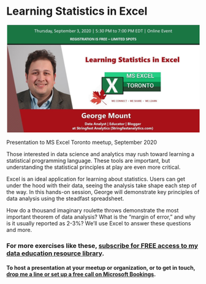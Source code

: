 # Learning Statistics in Excel

![Event cover image](event-cover.png)

Presentation to MS Excel Toronto meetup, September 2020

Those interested in data science and analytics may rush toward learning a statistical programming language. These tools are important, but understanding the statistical principles at play are even more critical. 

Excel is an ideal application for learning about statistics. Users can get under the hood with their data, seeing the analysis take shape each step of the way. In this hands-on session, George will demonstrate key principles of data analysis using the steadfast spreadsheet. 

How do a thousand imaginary roulette throws demonstrate the most important theorem of data analysis? What is the “margin of error,” and why is it usually reported as 2-3%? We’ll use Excel to answer these questions and more. 
    
### For more exercises like these, [subscribe for FREE access to my data education resource library](https://georgejmount.com/subscribe/).

#### To host a presentation at your meetup or organization, or to get in touch, [drop me a line or set up a free call on Microsoft Bookings](https://georgejmount.com/contact/). 
